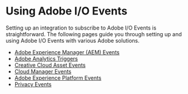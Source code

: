 # Using Adobe I/O Events

<!--  commenting out; this is redundant with webhooks intro
## Trying your first Adobe I/O Event
For your first Adobe I/O event, try using Creative Cloud Assets. 
* copy TK *
 -->

Setting up an integration to subscribe to Adobe I/O Events is straightforward. The following pages guide you through setting up and using Adobe I/O Events with various Adobe solutions.

* [Adobe Experience Manager (AEM) Events](using/aem-event-setup.md)  
* [Adobe Analytics Triggers](using/analytics-triggers-event-setup.md)  
* [Creative Cloud Asset Events](using/cc-asset-event-setup.md) 
* [Cloud Manager Events](https://www.adobe.io/apis/experiencecloud/cloud-manager/docs.html#!AdobeDocs/cloudmanager-api-docs/master/create-event-integration.md)
* [Adobe Experience Platform Events](using/experience-platform-event-notification.md)
* [Privacy Events](using/privacy-event-setup.md)

<!-- - [Adobe Stock](using/adobe-stock-event-setup.md) -->

<!--  commenting out; this is not shipping yet
 ## Using Events with Adobe I/O Runtime
See the Adobe I/O Events Developer Guide:
- [Using Events and Runtime](../../runtime/runtime-events.md) * note: URL tk *
- [Using the I/O SDK](../../runtime/using/api_sdk.md) * note: URL tk * 
-->
